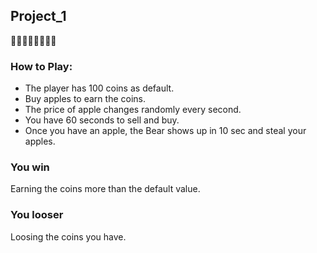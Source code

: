 
## Project_1
&#x1f43b;&#x1f34e;&#x1f43b;&#x1f34e;&#x1f43b;&#x1f34e;&#x1f43b;&#x1f34e;


### How to Play:
* The player has 100 coins as default.
* Buy apples to earn the coins.
* The price of apple changes randomly every second.
* You have 60 seconds to sell and buy.
* Once you have an apple, the Bear shows up in 10 sec and steal your apples.


### You win
Earning the coins more than the default value.
### You looser
Loosing the coins you have.

